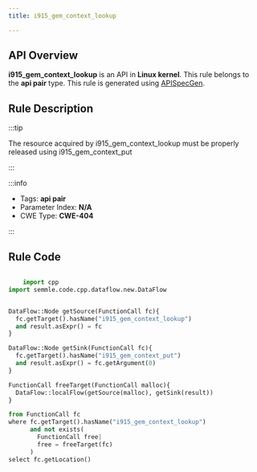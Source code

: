 ```yaml
---
title: i915_gem_context_lookup

---
```



## API Overview
**i915_gem_context_lookup** is an API in **Linux kernel**. This rule belongs to the **api pair** type. This rule is generated using [APISpecGen](../../tools/APISpecGen).
## Rule Description

:::tip

The resource acquired by i915_gem_context_lookup must be properly released using i915_gem_context_put

:::

:::info

- Tags: **api pair**
- Parameter Index: **N/A**
- CWE Type: **CWE-404**

:::

## Rule Code
```python

    import cpp
import semmle.code.cpp.dataflow.new.DataFlow


DataFlow::Node getSource(FunctionCall fc){
  fc.getTarget().hasName("i915_gem_context_lookup")
  and result.asExpr() = fc
}

DataFlow::Node getSink(FunctionCall fc){
  fc.getTarget().hasName("i915_gem_context_put")
  and result.asExpr() = fc.getArgument(0)
}

FunctionCall freeTarget(FunctionCall malloc){
  DataFlow::localFlow(getSource(malloc), getSink(result))
}

from FunctionCall fc
where fc.getTarget().hasName("i915_gem_context_lookup")
      and not exists(
        FunctionCall free| 
        free = freeTarget(fc)
      )
select fc.getLocation()

    
```